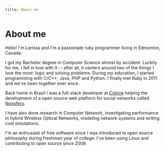 ```yaml
---
title: About me
---
```


# About me

Hello! I'm Larissa and I'm a passionate ruby programmer living in Edmonton,
Canada.

I got my Bachelor degree in Computer Science almost by accident. Luckily for me,
I fell in love with it -- after all, it centers around two of the things I love
the most: logic and solving problems. During my education, I started programming
with C/C++, Java, PHP and Python. I finally met Ruby in 2011 and we've been
together ever since.

Back home in Brazil I was a full-stack developer at
[Colivre](http://www.colivre.coop.br) helping the development of a open source
web platform for social networks called
[Noosfero](http://gitlab.com/noosfero/noosfero).

I have also done research in Computer Network, investigating performance in
hybrid Wireless Optical Networks, modeling network systems and writing cool
simulations.

I'm an enthusiast of free software since I was introduced to open source
philosophy during freshman year of college. I've been using Linux and
contributing to open source since 2009.
